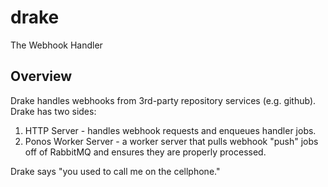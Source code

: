 # drake
The Webhook Handler

## Overview
Drake handles webhooks from 3rd-party repository services (e.g. github). Drake
has two sides:

1. HTTP Server - handles webhook requests and enqueues handler jobs.
2. Ponos Worker Server - a worker server that pulls webhook "push" jobs off of
  RabbitMQ and ensures they are properly processed.

Drake says "you used to call me on the cellphone."
